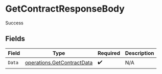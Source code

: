 # GetContractResponseBody

Success


## Fields

| Field                                                                    | Type                                                                     | Required                                                                 | Description                                                              |
| ------------------------------------------------------------------------ | ------------------------------------------------------------------------ | ------------------------------------------------------------------------ | ------------------------------------------------------------------------ |
| `Data`                                                                   | [operations.GetContractData](../../models/operations/getcontractdata.md) | :heavy_check_mark:                                                       | N/A                                                                      |